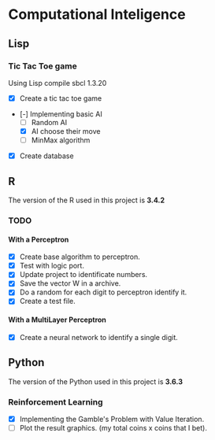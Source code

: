 # Computational Inteligence

## Lisp

### Tic Tac Toe game

Using Lisp compile sbcl 1.3.20

- [x] Create a tic tac toe game
- [-] Implementing basic AI
  - [ ] Random AI
  - [x] AI choose their move
  - [ ] MinMax algorithm
- [x] Create database
## R
The version of the R used in this project is **3.4.2**

### TODO

#### With a Perceptron
- [x] Create base algorithm to perceptron.
- [x] Test with logic port.
- [x] Update project to identificate numbers.
- [x] Save the vector W in a archive.
- [x] Do a random for each digit to perceptron identify it.
- [x] Create a test file.

#### With a MultiLayer Perceptron
- [x] Create a neural network to identify a single digit.

## Python
The version of the Python used in this project is **3.6.3**

### Reinforcement Learning
- [x] Implementing the Gamble's Problem with Value Iteration.
- [ ] Plot the result graphics. (my total coins x coins that I bet).
